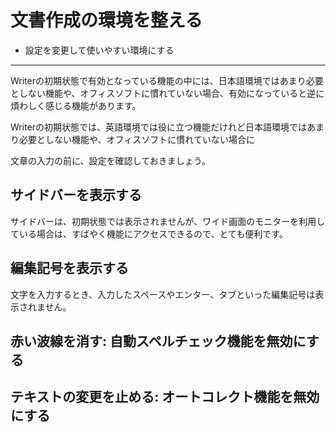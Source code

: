 # 文書作成の環境を整える

- 設定を変更して使いやすい環境にする

----

Writerの初期状態で有効となっている機能の中には、日本語環境ではあまり必要としない機能や、オフィスソフトに慣れていない場合、有効になっていると逆に煩わしく感じる機能があります。


Writerの初期状態では、英語環境では役に立つ機能だけれど日本語環境ではあまり必要としない機能や、オフィスソフトに慣れていない場合に


文章の入力の前に、設定を確認しておきましょう。





## サイドバーを表示する

サイドバーは、初期状態では表示されませんが、ワイド画面のモニターを利用している場合は、すばやく機能にアクセスできるので、とても便利です。



## 編集記号を表示する

文字を入力するとき、入力したスペースやエンター、タブといった編集記号は表示されません。



## 赤い波線を消す: 自動スペルチェック機能を無効にする



## テキストの変更を止める: オートコレクト機能を無効にする


